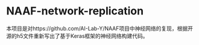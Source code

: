 # NAAF-network-replication
本项目是对https://github.com/AI-Lab-Y/NAAF项目中神经网络的复现，根据开源的h5文件重新写出了基于Keras框架的神经网络构建代码。
